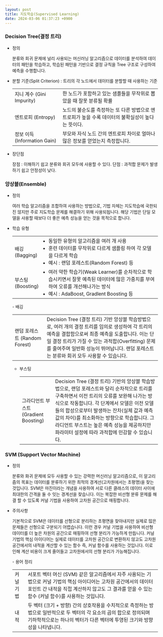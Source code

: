 ```yaml
---
layout: post
title: 지도학습(Supervised Learning) 
date: 2024-03-06 01:37:23 +0900
---
```

### Decision Tree(결정 트리)
- 정의
  <p class="sub">분류와 회귀 문제에 널리 사용되는 머신러닝 알고리즘으로 데이터를 분석하여 데이터의 패턴을 학습하고, 학습된 패턴을 기반으로 결정 규칙을 Tree 구조로 구성하여 예측을 수행합니다.
  </p>
- 분할 기준(Split Criterion) : 트리의 각 노드에서 데이터를 분할할 때 사용하는 기준
  <table>
  <tr>
  <td>지니 계수 (Gini Impurity)</td>
  <td>한 노드가 포함하고 있는 샘플들을 무작위로 뽑았을 때 잘못 분류될 확률</td>
  </tr>
  <tr>
  <td>엔트로피 (Entropy)</td>
  <td>노드의 불순도를 측정하는 또 다른 방법으로 엔트로피가 높을 수록 데이터의 불확실성이 높다는 뜻이다.</td>
  </tr>
  <tr>
  <td>정보 이득 (Information Gain)</td>
  <td>부모와 자식 노드 간의 엔트로피 차이로 얼마나 많은 정보를 얻었는지 측정합니다.</td>
  </tr>
  </table>
- 장단점
  <p class="sub">장점 : 이해하기 쉽고 분류와 회귀 모두에 사용할 수 있다.
  단점 : 과적합 문제가 발생하기 쉽고 안정성이 낮다.
  </p>

### 앙상블(Ensemble)
- 정의
  <p class="sub">여러 학습 알고리즘을 조합하여 사용하는 방법으로, 기법 자체는 지도학습에 국한되진 않지만 주로 지도학습 문제를 해결하기 위해 사용되됩니다. 해당 기법은 단일 모델을 사용할 때보다 더 좋은 예측 성능을 얻는 것을 목적으로 합니다.</p>
- 학습 유형
  <table>
  <tr>
  <td>배깅 (Bagging)</td>
  <td>
  <li>동일한 유형의 알고리즘을 여러 개 사용</li>
  <li>훈련 데이터를 무작위로 다르게 샘플링 하여 각 모델을 다르게 학습</li>
  <li>예시 : 랜덤 포레스트(Random Forest) 등</li>
  </td>
  </tr>
  <tr>
  <td>부스팅 (Boosting)</td>
  <td>
  <li>여러 약한 학습기(Weak Learner)를 순차적으로 학습시키면서 잘못 예측된 데이터에 많은 가중치를 부여하여 오류를 개선해나가는 방식</li>
  <li>예시 : AdaBoost, Gradlent Boosting 등</li>
  </td>
  </tr>
  </table>
  <enter></enter>
  <enter></enter>
  - 배깅
    <enter></enter>
    <table>
    <tr>
    <td>랜덤 포레스트 (Random Forest)</td>
    <td>Decision Tree (결정 트리) 기반 앙상블 학습방법으로, 여러 개의 결정 트리를 임의로 생성하여 각 트리의 예측을 결합함으로써 최종 예측을 도출합니다. 이는 단일 결정 트리가 가질 수 있는 과적합(Overfitting) 문제를 줄여주며 일반화 성능이 뛰어납니다. 랜덤 포레스트는 분류와 회귀 모두 사용할 수 있습니다.</td>
    </tr>
    </table>

  - 부스팅
    <enter></enter>
    <table>
    <tr>
    <td>그라디언트 부스트 (Gradient Boosting)</td>
    <td>Decision Tree (결정 트리) 기반의 앙상블 학습방법으로, 랜덤 포레스트와 달리 순차적으로 트리를 구축하면서 이전 트리의 오류를 보완해 나가는 방식으로 작동합니다. 각 단계에서 모델은 이전 모델들의 합성으로부터 발생하는 잔차(실체 값과 예측 값의 차이)를 최소화하는 방향으로 학습합니다. 그라디언트 부스트는 높은 예측 성능을 제공하지만 파라미터 설정에 따라 과적합에 민감할 수 있습니다.</td>
    </tr>
    </table>

### SVM (Support Vector Machine)
- 정의
  <p class="sub">분류와 화귀 문제에 모두 사용할 수 있는 강력한 머신러닝 알고리즘으로, 이 알고리즘의 목표는 데이터를 분류하기 위한 최적의 경계선(고차원에서는 초평명)을 찾는 것입니다. SVM은 마진이라는 개념을 사용하여 서로 다른 클래스의 데이터 사이에 최대한의 간격을 둘 수 잇는 경계선을 찾습니다. 이는 복잡한 비선형 분류 문제를 해결 할 수 있도록 커널 기법을 사용하여 고차원 공간으로 매핑합니다.</p>
- 주의사항
  <p class="sub">기본적으로 SVM은 데이터를 선형으로 분리하는 초평면을 찾아내지만 실제로 많은 문제들은 선형으로 구분되기 어렵습니다. 이런 경우 커널 기법을 사용하여 비선형 데이터를 더 높은 차원의 공간으로 매핑하여 선형 분리가 가능하게 만듭니다. 커널 기법의 핵심 아이디어는 실제로 데이터를 고차원 공간으로 변환하지 않고도 고차원 공간에서의 내적을 계산할 수 있는 함수 즉, 커널 함수를 사용하는 것입니다. 이로 인해 계산 비용이 크게 줄어들고 고차원에서의 선형 분리가 가능해집니다.</p>
  <enter></enter>
  <enter></enter>
  - 용어 정리
    <enter></enter>
    <table>
    <tr>
    <td>커널 기법</td>
    <td>서포트 벡터 머신 (SVM) 같은 알고리즘에서 자주 사용되는 기법으로 커널 기법의 핵심 아이디어는 고차원 공간에서의 데이터 포인트 간 내적을 직접 계산하지 않고도 그 결과를 얻을 수 있는 함수 (커널 함수)를 사용하는 것입니다.</td>
    </tr>
    <tr>
    <td>내적</td>
    <td>두 벡터 (크기 + 방향) 간의 상호작용을 수치적으로 측정하는 방법으로 일반적으로 두 벡터의 각 요소의 곱의 합으로 정의되며 기하학적으로는 하나의 벡터가 다른 벡터에 투영된 크기와 방향성을 나타냅니다.</td>
    </tr>
    </table>